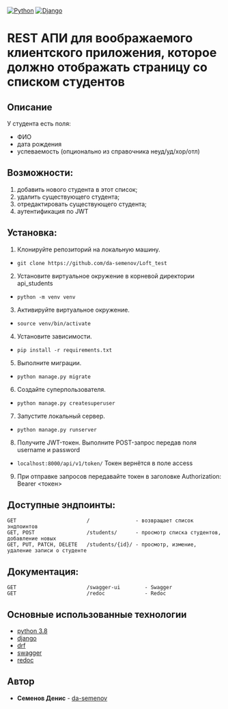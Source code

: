 [![Python](https://img.shields.io/badge/-Python-464646??style=flat-square&logo=Python)](https://www.python.org/)
[![Django](https://img.shields.io/badge/-Django-464646??style=flat-square&logo=Django)](https://www.djangoproject.com/)
# REST АПИ для воображаемого клиентского приложения, которое должно отображать страницу со списком студентов

## Описание
У студента есть поля:
- ФИО
- дата рождения
- успеваемость (опционально из справочника неуд/уд/хор/отл)

## Возможности:
1) добавить нового студента в этот список;
2) удалить существующего студента;
3) отредактировать существующего студента;
4) аутентификация по JWT

## Установка:
1. Клонируйте репозиторий на локальную машину.
- ``git clone https://github.com/da-semenov/Loft_test``
2. Установите виртуальное окружение в корневой директории api_students
- ``python -m venv venv``
3. Активируйте виртуальное окружение.
- ``source venv/bin/activate``
4. Установите зависимости.
- ``pip install -r requirements.txt``
5. Выполните миграции.
- ``python manage.py migrate``
6. Создайте суперпользователя.
- ``python manage.py createsuperuser``
7. Запустите локальный сервер.
- ``python manage.py runserver``
8. Получите JWT-токен. Выполните POST-запрос передав поля username и password
- ``localhost:8000/api/v1/token/``
   Токен вернётся в поле access
9. При отправке запросов передавайте токен в заголовке Authorization: Bearer <токен>

## Доступные эндпоинты:
```
GET                       /               - возвращает список эндпоинтов
GET, POST                 /students/      - просмотр списка студентов, добавление новых
GET, PUT, PATCH, DELETE   /students/{id}/ - просмотр, измение, удаление записи о студенте
```
## Документация:
```
GET                       /swagger-ui        - Swagger
GET                       /redoc             - Redoc
```

## Основные использованные технологии
* [python 3.8](https://www.python.org/)
* [django](https://www.djangoproject.com/)
* [drf](https://www.django-rest-framework.org/)
* [swagger](https://swagger.io/)
* [redoc](https://redoc.ly/redoc/)

## Автор
* **Семенов Денис** - [da-semenov](https://github.com/da-semenov)